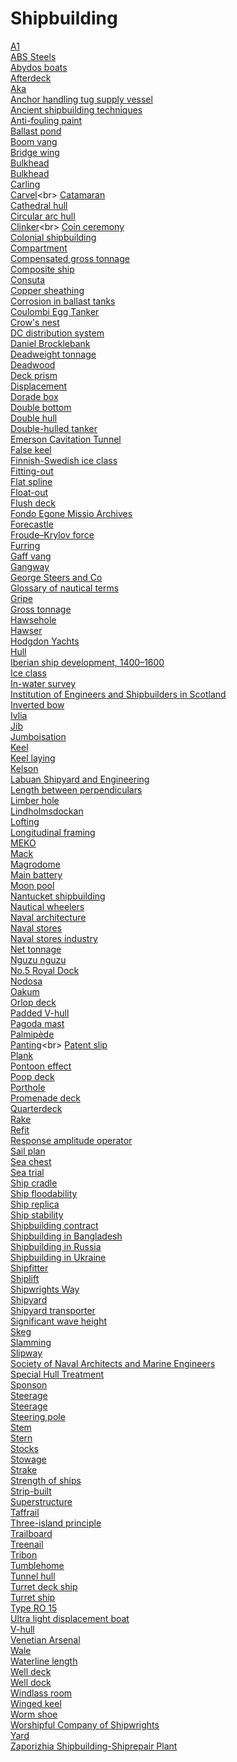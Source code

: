 # Shipbuilding
[A1](https://en.wikipedia.org/wiki/A1_(shipping))<br>
[ABS Steels](https://en.wikipedia.org/wiki/ABS_Steels)<br>
[Abydos boats](https://en.wikipedia.org/wiki/Abydos_boats)<br>
[Afterdeck](https://en.wikipedia.org/wiki/Afterdeck)<br>
[Aka](https://en.wikipedia.org/wiki/Aka_(sailing))<br>
[Anchor handling tug supply vessel](https://en.wikipedia.org/wiki/Anchor_handling_tug_supply_vessel)<br>
[Ancient shipbuilding techniques](https://en.wikipedia.org/wiki/Ancient_shipbuilding_techniques)<br>
[Anti-fouling paint](https://en.wikipedia.org/wiki/Anti-fouling_paint)<br>
[Ballast pond](https://en.wikipedia.org/wiki/Ballast_pond)<br>
[Boom vang](https://en.wikipedia.org/wiki/Boom_vang)<br>
[Bridge wing](https://en.wikipedia.org/wiki/Bridge_wing)<br>
[Bulkhead](https://en.wikipedia.org/wiki/Bulkhead_(barrier))<br>
[Bulkhead](https://en.wikipedia.org/wiki/Bulkhead_(partition))<br>
[Carling](https://en.wikipedia.org/wiki/Carling_(sailing))<br>
[Carvel](https://en.wikipedia.org/wiki/Carvel_(boat_building))<br>
[Catamaran](https://en.wikipedia.org/wiki/Catamaran)<br>
[Cathedral hull](https://en.wikipedia.org/wiki/Cathedral_hull)<br>
[Circular arc hull](https://en.wikipedia.org/wiki/Circular_arc_hull)<br>
[Clinker](https://en.wikipedia.org/wiki/Clinker_(boat_building))<br>
[Coin ceremony](https://en.wikipedia.org/wiki/Coin_ceremony)<br>
[Colonial shipbuilding](https://en.wikipedia.org/wiki/Colonial_shipbuilding)<br>
[Compartment](https://en.wikipedia.org/wiki/Compartment_(ship))<br>
[Compensated gross tonnage](https://en.wikipedia.org/wiki/Compensated_gross_tonnage)<br>
[Composite ship](https://en.wikipedia.org/wiki/Composite_ship)<br>
[Consuta](https://en.wikipedia.org/wiki/Consuta)<br>
[Copper sheathing](https://en.wikipedia.org/wiki/Copper_sheathing)<br>
[Corrosion in ballast tanks](https://en.wikipedia.org/wiki/Corrosion_in_ballast_tanks)<br>
[Coulombi Egg Tanker](https://en.wikipedia.org/wiki/Coulombi_Egg_Tanker)<br>
[Crow's nest](https://en.wikipedia.org/wiki/Crow's_nest)<br>
[DC distribution system](https://en.wikipedia.org/wiki/DC_distribution_system)<br>
[Daniel Brocklebank](https://en.wikipedia.org/wiki/Daniel_Brocklebank_(shipbuilder))<br>
[Deadweight tonnage](https://en.wikipedia.org/wiki/Deadweight_tonnage)<br>
[Deadwood](https://en.wikipedia.org/wiki/Deadwood_(shipbuilding))<br>
[Deck prism](https://en.wikipedia.org/wiki/Deck_prism)<br>
[Displacement](https://en.wikipedia.org/wiki/Displacement_(ship))<br>
[Dorade box](https://en.wikipedia.org/wiki/Dorade_box)<br>
[Double bottom](https://en.wikipedia.org/wiki/Double_bottom)<br>
[Double hull](https://en.wikipedia.org/wiki/Double_hull)<br>
[Double-hulled tanker](https://en.wikipedia.org/wiki/Double-hulled_tanker)<br>
[Emerson Cavitation Tunnel](https://en.wikipedia.org/wiki/Emerson_Cavitation_Tunnel)<br>
[False keel](https://en.wikipedia.org/wiki/False_keel)<br>
[Finnish-Swedish ice class](https://en.wikipedia.org/wiki/Finnish-Swedish_ice_class)<br>
[Fitting-out](https://en.wikipedia.org/wiki/Fitting-out)<br>
[Flat spline](https://en.wikipedia.org/wiki/Flat_spline)<br>
[Float-out](https://en.wikipedia.org/wiki/Float-out)<br>
[Flush deck](https://en.wikipedia.org/wiki/Flush_deck)<br>
[Fondo Egone Missio Archives](https://en.wikipedia.org/wiki/Fondo_Egone_Missio_Archives)<br>
[Forecastle](https://en.wikipedia.org/wiki/Forecastle)<br>
[Froude–Krylov force](https://en.wikipedia.org/wiki/Froude–Krylov_force)<br>
[Furring](https://en.wikipedia.org/wiki/Furring)<br>
[Gaff vang](https://en.wikipedia.org/wiki/Gaff_vang)<br>
[Gangway](https://en.wikipedia.org/wiki/Gangway_(nautical))<br>
[George Steers and Co](https://en.wikipedia.org/wiki/George_Steers_and_Co)<br>
[Glossary of nautical terms](https://en.wikipedia.org/wiki/Glossary_of_nautical_terms)<br>
[Gripe](https://en.wikipedia.org/wiki/Gripe_(tool))<br>
[Gross tonnage](https://en.wikipedia.org/wiki/Gross_tonnage)<br>
[Hawsehole](https://en.wikipedia.org/wiki/Hawsehole)<br>
[Hawser](https://en.wikipedia.org/wiki/Hawser)<br>
[Hodgdon Yachts](https://en.wikipedia.org/wiki/Hodgdon_Yachts)<br>
[Hull](https://en.wikipedia.org/wiki/Hull_(watercraft))<br>
[Iberian ship development, 1400–1600](https://en.wikipedia.org/wiki/Iberian_ship_development,_1400–1600)<br>
[Ice class](https://en.wikipedia.org/wiki/Ice_class)<br>
[In-water survey](https://en.wikipedia.org/wiki/In-water_survey)<br>
[Institution of Engineers and Shipbuilders in Scotland](https://en.wikipedia.org/wiki/Institution_of_Engineers_and_Shipbuilders_in_Scotland)<br>
[Inverted bow](https://en.wikipedia.org/wiki/Inverted_bow)<br>
[Ivlia](https://en.wikipedia.org/wiki/Ivlia_(ship))<br>
[Jib](https://en.wikipedia.org/wiki/Jib)<br>
[Jumboisation](https://en.wikipedia.org/wiki/Jumboisation)<br>
[Keel](https://en.wikipedia.org/wiki/Keel)<br>
[Keel laying](https://en.wikipedia.org/wiki/Keel_laying)<br>
[Kelson](https://en.wikipedia.org/wiki/Kelson)<br>
[Labuan Shipyard and Engineering](https://en.wikipedia.org/wiki/Labuan_Shipyard_and_Engineering)<br>
[Length between perpendiculars](https://en.wikipedia.org/wiki/Length_between_perpendiculars)<br>
[Limber hole](https://en.wikipedia.org/wiki/Limber_hole)<br>
[Lindholmsdockan](https://en.wikipedia.org/wiki/Lindholmsdockan)<br>
[Lofting](https://en.wikipedia.org/wiki/Lofting)<br>
[Longitudinal framing](https://en.wikipedia.org/wiki/Longitudinal_framing)<br>
[MEKO](https://en.wikipedia.org/wiki/MEKO)<br>
[Mack](https://en.wikipedia.org/wiki/Mack_(ship))<br>
[Magrodome](https://en.wikipedia.org/wiki/Magrodome)<br>
[Main battery](https://en.wikipedia.org/wiki/Main_battery)<br>
[Moon pool](https://en.wikipedia.org/wiki/Moon_pool)<br>
[Nantucket shipbuilding](https://en.wikipedia.org/wiki/Nantucket_shipbuilding)<br>
[Nautical wheelers](https://en.wikipedia.org/wiki/Nautical_wheelers)<br>
[Naval architecture](https://en.wikipedia.org/wiki/Naval_architecture)<br>
[Naval stores](https://en.wikipedia.org/wiki/Naval_stores)<br>
[Naval stores industry](https://en.wikipedia.org/wiki/Naval_stores_industry)<br>
[Net tonnage](https://en.wikipedia.org/wiki/Net_tonnage)<br>
[Nguzu nguzu](https://en.wikipedia.org/wiki/Nguzu_nguzu)<br>
[No.5 Royal Dock](https://en.wikipedia.org/wiki/No.5_Royal_Dock)<br>
[Nodosa](https://en.wikipedia.org/wiki/Nodosa)<br>
[Oakum](https://en.wikipedia.org/wiki/Oakum)<br>
[Orlop deck](https://en.wikipedia.org/wiki/Orlop_deck)<br>
[Padded V-hull](https://en.wikipedia.org/wiki/Padded_V-hull)<br>
[Pagoda mast](https://en.wikipedia.org/wiki/Pagoda_mast)<br>
[Palmipède](https://en.wikipedia.org/wiki/Palmipède)<br>
[Panting](https://en.wikipedia.org/wiki/Panting_(ship_construction))<br>
[Patent slip](https://en.wikipedia.org/wiki/Patent_slip)<br>
[Plank](https://en.wikipedia.org/wiki/Plank_(wood))<br>
[Pontoon effect](https://en.wikipedia.org/wiki/Pontoon_effect)<br>
[Poop deck](https://en.wikipedia.org/wiki/Poop_deck)<br>
[Porthole](https://en.wikipedia.org/wiki/Porthole)<br>
[Promenade deck](https://en.wikipedia.org/wiki/Promenade_deck)<br>
[Quarterdeck](https://en.wikipedia.org/wiki/Quarterdeck)<br>
[Rake](https://en.wikipedia.org/wiki/Rake_(angle))<br>
[Refit](https://en.wikipedia.org/wiki/Refit)<br>
[Response amplitude operator](https://en.wikipedia.org/wiki/Response_amplitude_operator)<br>
[Sail plan](https://en.wikipedia.org/wiki/Sail_plan)<br>
[Sea chest](https://en.wikipedia.org/wiki/Sea_chest)<br>
[Sea trial](https://en.wikipedia.org/wiki/Sea_trial)<br>
[Ship cradle](https://en.wikipedia.org/wiki/Ship_cradle)<br>
[Ship floodability](https://en.wikipedia.org/wiki/Ship_floodability)<br>
[Ship replica](https://en.wikipedia.org/wiki/Ship_replica)<br>
[Ship stability](https://en.wikipedia.org/wiki/Ship_stability)<br>
[Shipbuilding contract](https://en.wikipedia.org/wiki/Shipbuilding_contract)<br>
[Shipbuilding in Bangladesh](https://en.wikipedia.org/wiki/Shipbuilding_in_Bangladesh)<br>
[Shipbuilding in Russia](https://en.wikipedia.org/wiki/Shipbuilding_in_Russia)<br>
[Shipbuilding in Ukraine](https://en.wikipedia.org/wiki/Shipbuilding_in_Ukraine)<br>
[Shipfitter](https://en.wikipedia.org/wiki/Shipfitter)<br>
[Shiplift](https://en.wikipedia.org/wiki/Shiplift)<br>
[Shipwrights Way](https://en.wikipedia.org/wiki/Shipwrights_Way)<br>
[Shipyard](https://en.wikipedia.org/wiki/Shipyard)<br>
[Shipyard transporter](https://en.wikipedia.org/wiki/Shipyard_transporter)<br>
[Significant wave height](https://en.wikipedia.org/wiki/Significant_wave_height)<br>
[Skeg](https://en.wikipedia.org/wiki/Skeg)<br>
[Slamming](https://en.wikipedia.org/wiki/Slamming)<br>
[Slipway](https://en.wikipedia.org/wiki/Slipway)<br>
[Society of Naval Architects and Marine Engineers](https://en.wikipedia.org/wiki/Society_of_Naval_Architects_and_Marine_Engineers)<br>
[Special Hull Treatment](https://en.wikipedia.org/wiki/Special_Hull_Treatment)<br>
[Sponson](https://en.wikipedia.org/wiki/Sponson)<br>
[Steerage](https://en.wikipedia.org/wiki/Steerage_(deck))<br>
[Steerage](https://en.wikipedia.org/wiki/Steerage_(ship))<br>
[Steering pole](https://en.wikipedia.org/wiki/Steering_pole)<br>
[Stem](https://en.wikipedia.org/wiki/Stem_(ship))<br>
[Stern](https://en.wikipedia.org/wiki/Stern)<br>
[Stocks](https://en.wikipedia.org/wiki/Stocks_(shipyard))<br>
[Stowage](https://en.wikipedia.org/wiki/Stowage)<br>
[Strake](https://en.wikipedia.org/wiki/Strake)<br>
[Strength of ships](https://en.wikipedia.org/wiki/Strength_of_ships)<br>
[Strip-built](https://en.wikipedia.org/wiki/Strip-built)<br>
[Superstructure](https://en.wikipedia.org/wiki/Superstructure)<br>
[Taffrail](https://en.wikipedia.org/wiki/Taffrail)<br>
[Three-island principle](https://en.wikipedia.org/wiki/Three-island_principle)<br>
[Trailboard](https://en.wikipedia.org/wiki/Trailboard)<br>
[Treenail](https://en.wikipedia.org/wiki/Treenail)<br>
[Tribon](https://en.wikipedia.org/wiki/Tribon)<br>
[Tumblehome](https://en.wikipedia.org/wiki/Tumblehome)<br>
[Tunnel hull](https://en.wikipedia.org/wiki/Tunnel_hull)<br>
[Turret deck ship](https://en.wikipedia.org/wiki/Turret_deck_ship)<br>
[Turret ship](https://en.wikipedia.org/wiki/Turret_ship)<br>
[Type RO 15](https://en.wikipedia.org/wiki/Type_RO_15)<br>
[Ultra light displacement boat](https://en.wikipedia.org/wiki/Ultra_light_displacement_boat)<br>
[V-hull](https://en.wikipedia.org/wiki/V-hull_(boat))<br>
[Venetian Arsenal](https://en.wikipedia.org/wiki/Venetian_Arsenal)<br>
[Wale](https://en.wikipedia.org/wiki/Wale)<br>
[Waterline length](https://en.wikipedia.org/wiki/Waterline_length)<br>
[Well deck](https://en.wikipedia.org/wiki/Well_deck)<br>
[Well dock](https://en.wikipedia.org/wiki/Well_dock)<br>
[Windlass room](https://en.wikipedia.org/wiki/Windlass_room)<br>
[Winged keel](https://en.wikipedia.org/wiki/Winged_keel)<br>
[Worm shoe](https://en.wikipedia.org/wiki/Worm_shoe)<br>
[Worshipful Company of Shipwrights](https://en.wikipedia.org/wiki/Worshipful_Company_of_Shipwrights)<br>
[Yard](https://en.wikipedia.org/wiki/Yard_(sailing))<br>
[Zaporizhia Shipbuilding-Shiprepair Plant](https://en.wikipedia.org/wiki/Zaporizhia_Shipbuilding-Shiprepair_Plant)<br>
